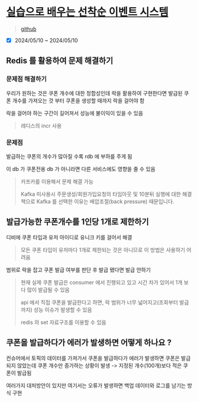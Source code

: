 # [실습으로 배우는 선착순 이벤트 시스템](https://www.inflearn.com/course/선착순-이벤트-시스템-실습/dashboard)

> [github](https://github.com/ZeroCho/next-app-router-z)

-[x] 2024/05/10 ~ 2024/05/10

## Redis 를 활용하여 문제 해결하기

### 문제점 해결하기

우리가 원하는 것은 쿠폰 개수에 대한 정합성인데 락을 활용하여 구현한다면 발급된 쿠폰 개수를 가져오는 것 부터 쿠폰을 생성할 때까지 락을 걸어야 함

락을 걸어야 하는 구간이 길어져서 성능에 불이익이 있을 수 있음

> 레디스의 incr 사용

### 문제점

발급하는 쿠폰의 개수가 많아질 수록 rdb 에 부하를 주게 됨

이 db 가 쿠폰전용 db 가 아니라면 다른 서비스에도 영향을 줄 수 있음

> 카프카를 이용해서 문제 해결 가능
>
> Kafka 미사용시 주문생성/회원가입요청의 타임아웃 및 10분뒤 실행에 대한 해결책으로 Kafka 를 선택한 이유는 배압조절(back pressure) 때문입니다.

## 발급가능한 쿠폰개수를 1인당 1개로 제한하기

디비에 쿠폰 타입과 유저 아이디로 유니크 키를 걸어서 해결

> 모든 쿠폰 타입이 유저마다 1개로 제한되는 것은 아니므로 이 방법은 사용하기 어려움

범위로 락을 잡고 쿠폰 발급 여부를 판단 후 발급 됐다면 발급 안하기

> 현재 실제 쿠폰 발급은 consumer 에서 진행되고 있고 시간 차가 있어서 1개 보다 많이 발급될 수 있음
>
> api 에서 직접 쿠폰을 발급한다고 하면, 락 범위가 너무 넓어지고(조회부터 발급까지) 성능 이슈가 발생할 수 있음
>
> redis 의 set 자료구조를 이용할 수 있음

## 쿠폰을 발급하다가 에러가 발생하면 어떻게 하나요 ?

컨슈머에서 토픽의 데이터를 가져가서 쿠폰을 발급하다가 에러가 발생하면 쿠폰은 발급되지 않았는데 쿠폰 개수만 증가하는 상황이 발생 -> 지정된 개수(100개)보다 적은 쿠폰이 발급됨

여러가지 대처방안이 있지만 여기서는 오류가 발생하면 백업 데이터와 로그를 남기는 방식 구현
